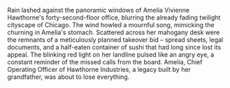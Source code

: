 Rain lashed against the panoramic windows of Amelia Vivienne Hawthorne's forty-second-floor office, blurring the already fading twilight cityscape of Chicago.  The wind howled a mournful song, mimicking the churning in Amelia's stomach.  Scattered across her mahogany desk were the remnants of a meticulously planned takeover bid – spread sheets, legal documents, and a half-eaten container of sushi that had long since lost its appeal.  The blinking red light on her landline pulsed like an angry eye, a constant reminder of the missed calls from the board.  Amelia, Chief Operating Officer of Hawthorne Industries, a legacy built by her grandfather, was about to lose everything.
